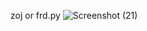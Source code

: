 zoj or frd.py
![Screenshot (21)](https://github.com/HomaYaghuobian/class_python/assets/140716080/e936702a-918f-4421-9063-2a2cbae0109a)
